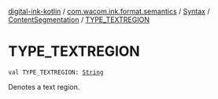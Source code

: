 [digital-ink-kotlin](../../../index.md) / [com.wacom.ink.format.semantics](../../index.md) / [Syntax](../index.md) / [ContentSegmentation](index.md) / [TYPE_TEXTREGION](./-t-y-p-e_-t-e-x-t-r-e-g-i-o-n.md)

# TYPE_TEXTREGION

`val TYPE_TEXTREGION: `[`String`](https://kotlinlang.org/api/latest/jvm/stdlib/kotlin/-string/index.html)

Denotes a text region.

